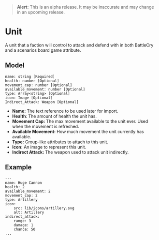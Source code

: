 > **Alert:** This is an alpha release. It may be inaccurate and may change in an upcoming release.

# Unit
A unit that a faction will control to attack and defend with in both BattleCry
and a scenarios board game attribute.

## Model
    name: string [Required]
    health: number [Optional]
    movement_cap: number [Optional]
    available_movement: number [Optional]
    type: Array<string> [Optional]
    icon: Image [Optional]
    Indirect_Attack: Weapon [Optional]

- **Name:** The text reference to be used later for import.
- **Health**: The amount of health the unit has.
- **Movement Cap:** The max movement available to the unit ever. Used 
when the movement is refreshed.
- **Available Movement:** How much movement the unit currently has available.
- **Type:** Group-like attributes to attach to this unit.
- **Icon:** An image to represent this unit.
- **Indirect Attack:** The weapon used to attack unit indirectly.

## Example
    ---
    name: Huge Cannon
    health: 2
    available_movement: 2
    movement_cap: 2
    type: Artillery
    icon:
        src: lib/icons/artillery.svg
        alt: Artillery
    indirect_attack:
        range: 3
        damage: 1
        chance: 50
    ...